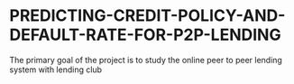 # PREDICTING-CREDIT-POLICY-AND-DEFAULT-RATE-FOR-P2P-LENDING
The primary goal of the project is to study the online peer to peer lending system with lending club
